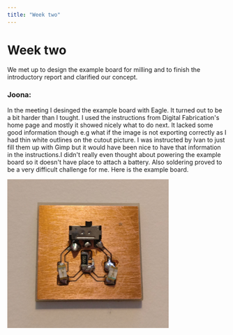 ```yaml
---
title: "Week two"
---
```


# Week two

We met up to design the example board for milling and to finish the introductory report and clarified our concept.

### Joona:
In the meeting I desinged the example board with Eagle. It turned out to be a bit harder than I tought. I used the instructions from Digital Fabrication's home page and mostly it showed nicely what to do next. It lacked some good information though e.g what if the image is not exporting correctly as I had thin white outlines on the cutout picture. I was instructed by Ivan to just fill them up with Gimp but it would have been nice to have that information in the instructions.I didn't really even thought about powering the example board so it doesn't have place to attach a battery. Also soldering proved to be a very difficult challenge for me. Here is the example board.

<img src="https://raw.githubusercontent.com/kpalok/Digifab/master/Images/Example.jpg" width="370">
